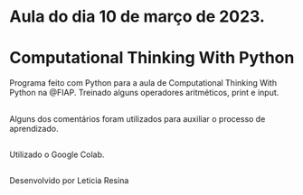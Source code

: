 # Aula do dia 10 de março de 2023.
# Computational Thinking With Python

Programa feito com Python para a aula de Computational Thinking With Python na @FIAP. Treinado alguns operadores aritméticos, print e input. 
##
Alguns dos comentários foram utilizados para auxiliar o processo de aprendizado.
##
Utilizado o Google Colab.
##
Desenvolvido por Leticia Resina
